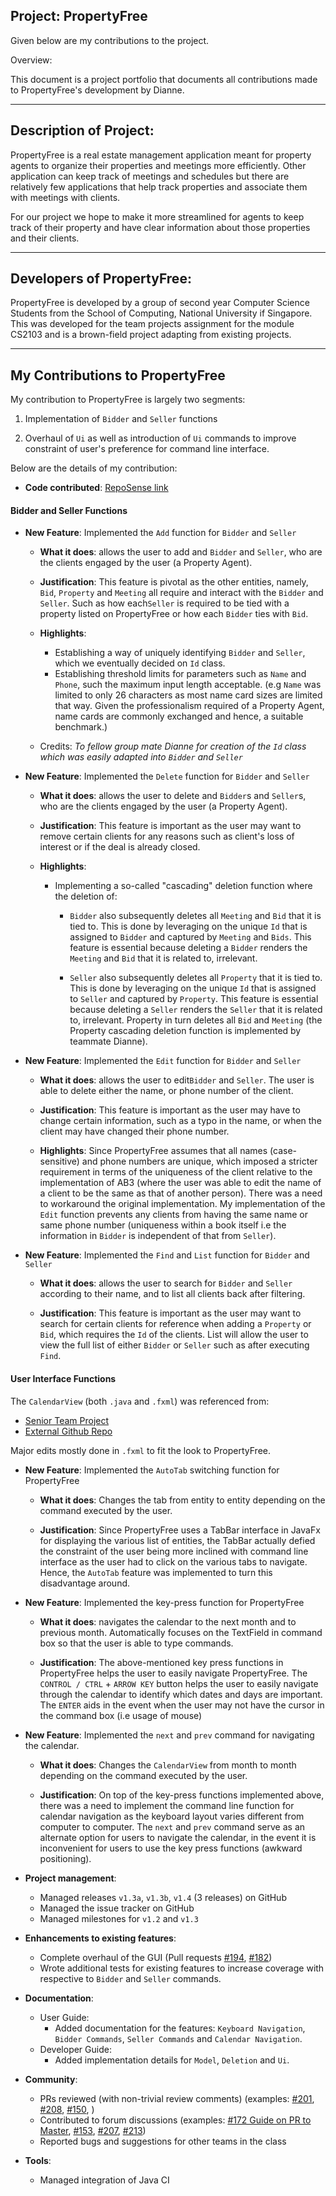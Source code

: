 ## Project: PropertyFree

Given below are my contributions to the project.

Overview:

This document is a project portfolio that documents all contributions made to PropertyFree's development by Dianne.  

___  

## Description of Project:

PropertyFree is a real estate management application meant for property agents to organize their properties and meetings more efficiently.
Other application can keep track of meetings and schedules but there are relatively few applications that help track properties 
and associate them with meetings with clients.  

For our project we hope to make it more streamlined for agents to keep track of their property and have clear information about those properties
and their clients.  

___

## Developers of PropertyFree:

PropertyFree is developed by a group of second year Computer Science Students from the School of Computing, National
University if Singapore. This was developed for the team projects assignment for the module CS2103 and is a
brown-field project adapting from existing projects.  

___


## My Contributions to PropertyFree

My contribution to PropertyFree is largely two segments:
1. Implementation of `Bidder` and `Seller` functions

2. Overhaul of `Ui` as well as introduction of `Ui` commands to improve constraint of user's preference for command line interface.

Below are the details of my contribution:
* **Code contributed**: 
[RepoSense link](https://nus-cs2103-ay2021s1.github.io/tp-dashboard/#breakdown=true&search=kormingsoon&sort=groupTitle&sortWithin=title&since=2020-08-14&timeframe=commit&mergegroup=&groupSelect=groupByRepos&checkedFileTypes=docs~functional-code~test-code~other)

#### Bidder and Seller Functions
* **New Feature**: Implemented the `Add` function for `Bidder` and `Seller`
  * **What it does**: allows the user to add and `Bidder` and `Seller`, who are the clients engaged by the user (a Property Agent).
  
  * **Justification**: This feature is pivotal as the other entities, namely, `Bid`, `Property` and `Meeting` all require and interact
  with the `Bidder` and `Seller`. Such as how each`Seller` is required to be tied with a property listed on PropertyFree 
  or how each `Bidder` ties with `Bid`. 
  
  * **Highlights**: 
    - Establishing a way of uniquely identifying `Bidder` and `Seller`, which we eventually decided on `Id` class.
    - Establishing threshold limits for parameters such as `Name` and `Phone`, such the maximum input length acceptable. (e.g `Name` was limited
    to only 26 characters as most name card sizes are limited that way. Given the professionalism required of a Property Agent, 
    name cards are commonly exchanged and hence, a suitable benchmark.)
  * Credits: *To fellow group mate Dianne for creation of the `Id` class which was easily adapted into `Bidder` and `Seller`*

* **New Feature**: Implemented the `Delete` function for `Bidder` and `Seller`
  * **What it does**: allows the user to delete and `Bidder`s and `Seller`s, who are the clients engaged by the user (a Property Agent).
  
  * **Justification**: This feature is important as the user may want to remove certain clients for any reasons such as client's loss of 
  interest or if the deal is already closed. 
  
  * **Highlights**: 
    - Implementing a so-called "cascading" deletion function where the deletion of:
        - `Bidder` also subsequently deletes all `Meeting` and `Bid` that it is tied to. This is done by leveraging on the unique `Id` that is assigned
        to `Bidder` and captured by `Meeting` and `Bids`. This feature is essential because deleting a `Bidder` renders the `Meeting` and `Bid` that it is related
        to, irrelevant.
        
        - `Seller` also subsequently deletes all `Property` that it is tied to. This is done by leveraging on the unique `Id` that is assigned 
        to `Seller` and captured by `Property`. This feature is essential because deleting a `Seller` renders the `Seller` that it is related
        to, irrelevant. Property in turn deletes all `Bid` and `Meeting` (the Property cascading deletion function is implemented by teammate Dianne).

* **New Feature**: Implemented the `Edit` function for `Bidder` and `Seller`
  * **What it does**: allows the user to edit`Bidder` and `Seller`. The user is able to delete either the name, or phone number of the client.
  
  * **Justification**: This feature is important as the user may have to change certain information, 
  such as a typo in the name, or when the client may have changed their phone number. 
  
  * **Highlights**:
  Since PropertyFree assumes that all names (case-sensitive) and phone numbers are unique, which imposed a stricter requirement in terms of the uniqueness of the client 
  relative to the implementation of AB3 (where the user was able to edit the name of a client to be the same as that of another person). There was a need to workaround
  the original implementation. My implementation of the `Edit` function prevents any clients from having the same name or same phone number (uniqueness within a book itself i.e
  the information in `Bidder` is independent of that from `Seller`). 
  
* **New Feature**: Implemented the `Find` and `List` function for `Bidder` and `Seller`
  * **What it does**: allows the user to search for `Bidder` and `Seller` according to their name, and to list all clients back after filtering.
  
  * **Justification**: This feature is important as the user may want to search for certain clients for reference when 
  adding a `Property` or `Bid`, which requires the `Id` of the clients. List will allow the user to view the full list of either `Bidder` or `Seller`
  such as after executing `Find`.
  
#### User Interface Functions

The `CalendarView` (both `.java` and `.fxml`) was referenced from:
- [Senior Team Project](https://github.com/SirGoose3432/javafx-calendar/blob/master/src/FullCalendarView.java) 
- [External Github Repo](https://github.com/AY1920S2-CS2103T-T10-3/main/blob/master/src/main/java/seedu/saveit/ui/CalendarView.java)

Major edits mostly done in `.fxml` to fit the look to PropertyFree.

* **New Feature**: Implemented the `AutoTab` switching function for PropertyFree
  * **What it does**: Changes the tab from entity to entity depending on the command executed by the user.
  
  * **Justification**:  Since PropertyFree uses a TabBar interface in JavaFx for displaying the various list of entities,
  the TabBar actually defied the constraint of the user being more inclined with command line interface as the user had to click
  on the various tabs to navigate. Hence, the `AutoTab` feature was implemented to turn this disadvantage around.  
* **New Feature**: Implemented the key-press function for PropertyFree
  * **What it does**:  navigates the calendar to the next month and to previous month. Automatically focuses on the TextField in 
    command box so that the user is able to type commands.
  
  * **Justification**: The above-mentioned key press functions in PropertyFree helps the user to easily navigate PropertyFree.
  The `CONTROL / CTRL` + `ARROW KEY` button helps the user to easily navigate through the calendar to identify which dates and days are important.
  The `ENTER` aids in the event when the user may not have the cursor in the command box (i.e usage of mouse)

* **New Feature**: Implemented the `next` and `prev` command for navigating the calendar.
  * **What it does**: Changes the `CalendarView` from month to month depending on the command executed by the user.
  
  * **Justification**: On top of the key-press functions implemented above, there was a need to implement the command line function for calendar navigation
  as the keyboard layout varies different from computer to computer. The `next` and `prev` command serve as an alternate option for users
  to navigate the calendar, in the event it is inconvenient for users to use the key press functions (awkward positioning).
  
* **Project management**:
  * Managed releases `v1.3a`, `v1.3b`, `v1.4` (3 releases) on GitHub
  * Managed the issue tracker on GitHub
  * Managed milestones for `v1.2` and `v1.3`

* **Enhancements to existing features**:
  * Complete overhaul of the GUI (Pull requests [\#194](https://github.com/AY2021S1-CS2103-W14-1/tp/pull/194), [\#182](https://github.com/AY2021S1-CS2103-W14-1/tp/pull/182))
  * Wrote additional tests for existing features to increase coverage with respective to `Bidder` and `Seller` commands.

* **Documentation**:
  * User Guide:
    * Added documentation for the features:
      `Keyboard Navigation`, `Bidder Commands`, `Seller Commands` and `Calendar Navigation`.
  * Developer Guide:
    * Added implementation details for `Model`, `Deletion` and `Ui`.

* **Community**:
  * PRs reviewed (with non-trivial review comments) (examples:
  [\#201](https://github.com/AY2021S1-CS2103-W14-1/tp/pull/201),
  [\#208](https://github.com/AY2021S1-CS2103-W14-1/tp/pull/208),
  [\#150](https://github.com/AY2021S1-CS2103-W14-1/tp/pull/150),
  )
  * Contributed to forum discussions (examples: 
  [\#172 Guide on PR to Master](https://github.com/nus-cs2103-AY2021S1/forum/issues/172), 
  [\#153](https://github.com/nus-cs2103-AY2021S1/forum/issues/153), 
  [\#207](https://github.com/nus-cs2103-AY2021S1/forum/issues/207),
  [\#213](https://github.com/nus-cs2103-AY2021S1/forum/issues/213))
  * Reported bugs and suggestions for other teams in the class 

* **Tools**:
  * Managed integration of Java CI 

